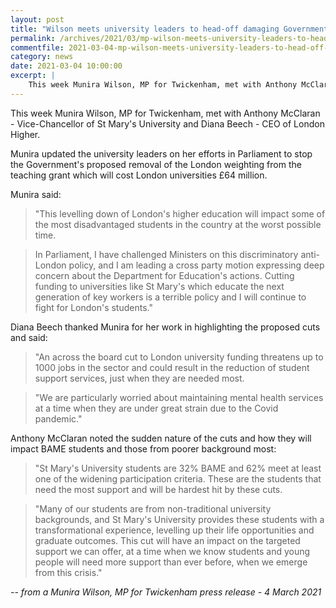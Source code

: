 ```yaml
---
layout: post
title: "Wilson meets university leaders to head-off damaging Government funding cuts"
permalink: /archives/2021/03/mp-wilson-meets-university-leaders-to-head-off-damaging-government-funding-cuts.html
commentfile: 2021-03-04-mp-wilson-meets-university-leaders-to-head-off-damaging-government-funding-cuts
category: news
date: 2021-03-04 10:00:00
excerpt: |
    This week Munira Wilson, MP for Twickenham, met with Anthony McClaran - Vice-Chancellor of St Mary's University and Diana Beech - CEO of London Higher.
---
```

This week Munira Wilson, MP for Twickenham, met with Anthony McClaran - Vice-Chancellor of St Mary's University and Diana Beech - CEO of London Higher.

Munira updated the university leaders on her efforts in Parliament to stop the Government's proposed removal of the London weighting from the teaching grant which will cost London universities &pound;64 million.

Munira said:

> "This levelling down of London's higher education will impact some of the most disadvantaged students in the country at the worst possible time.

> In Parliament, I have challenged Ministers on this discriminatory anti-London policy, and I am leading a cross party motion expressing deep concern about the Department for Education's actions. Cutting funding to universities like St Mary's which educate the next generation of key workers is a terrible policy and I will continue to fight for London's students."

Diana Beech thanked Munira for her work in highlighting the proposed cuts and said:

> "An across the board cut to London university funding threatens up to 1000 jobs in the sector and could result in the reduction of student support services, just when they are needed most.

> "We are particularly worried about maintaining mental health services at a time when they are under great strain due to the Covid pandemic."

Anthony McClaran noted the sudden nature of the cuts and how they will impact BAME students and those from poorer background most:

> "St Mary's University students are 32% BAME and 62% meet at least one of the widening participation criteria. These are the students that need the most support and will be hardest hit by these cuts.

> "Many of our students are from non-traditional university backgrounds, and St Mary's University provides these students with a transformational experience, levelling up their life opportunities and graduate outcomes.  This cut will have an impact on the targeted support we can offer, at a time when we know students and young people will need more support than ever before, when we emerge from this crisis."


<cite>-- from a Munira Wilson, MP for Twickenham press release - 4 March 2021</cite>
